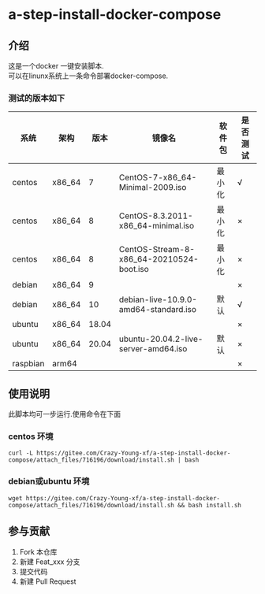 # a-step-install-docker-compose

## 介绍
这是一个docker 一键安装脚本.  
可以在linunx系统上一条命令部署docker-compose.

### 测试的版本如下
| 系统 |架构|版本| 镜像名 |软件包| 是否测试 |
|-|-|-|-|-|-|
|centos| x86_64|7 |CentOS-7-x86_64-Minimal-2009.iso |最小化|√|
|centos| x86_64|8 |CentOS-8.3.2011-x86_64-minimal.iso |最小化|×|
|centos| x86_64|8 |CentOS-Stream-8-x86_64-20210524-boot.iso |最小化|×|
|debian| x86_64|9 | ||×|
|debian| x86_64|10 | debian-live-10.9.0-amd64-standard.iso|默认|√|
|ubuntu|x86_64| 18.04 | ||×|
|ubuntu|x86_64| 20.04 | ubuntu-20.04.2-live-server-amd64.iso|默认|×|
|raspbian| arm64 | | ||×|


## 使用说明
此脚本均可一步运行.使用命令在下面

### centos 环境

``` curl -L https://gitee.com/Crazy-Young-xf/a-step-install-docker-compose/attach_files/716196/download/install.sh | bash ```


### debian或ubuntu 环境

``` wget https://gitee.com/Crazy-Young-xf/a-step-install-docker-compose/attach_files/716196/download/install.sh && bash install.sh ```

## 参与贡献
1.  Fork 本仓库
2.  新建 Feat_xxx 分支
3.  提交代码
4.  新建 Pull Request
